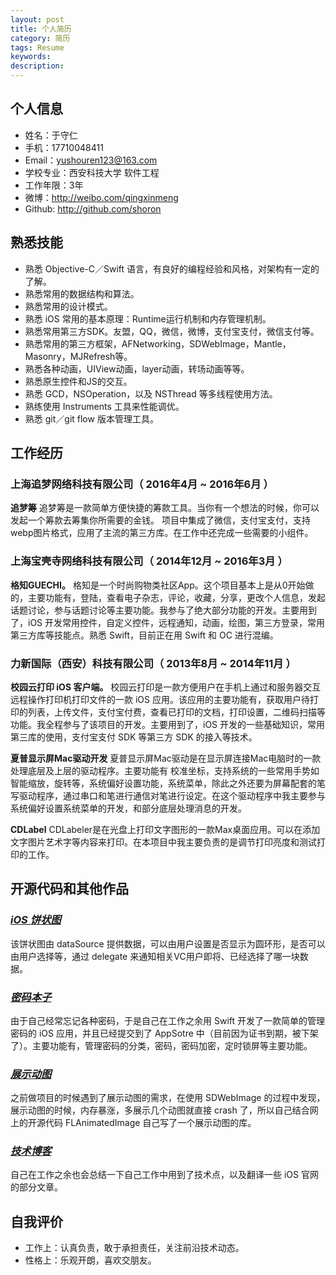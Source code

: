 ```yaml
---
layout: post
title: 个人简历
category: 简历
tags: Resume
keywords:
description:
---
```


## 个人信息

- 姓名：于守仁
- 手机：17710048411
- Email：yushouren123@163.com
- 学校专业：西安科技大学 软件工程
- 工作年限：3年
- 微博：http://weibo.com/qingxinmeng
- Github: http://github.com/shoron

## 熟悉技能

- 熟悉 Objective-C／Swift 语言，有良好的编程经验和风格，对架构有一定的了解。
- 熟悉常用的数据结构和算法。
- 熟悉常用的设计模式。
- 熟悉 iOS 常用的基本原理：Runtime运行机制和内存管理机制。
- 熟悉常用第三方SDK。友盟，QQ，微信，微博，支付宝支付，微信支付等。
- 熟悉常用的第三方框架，AFNetworking，SDWebImage，Mantle，Masonry，MJRefresh等。
- 熟悉各种动画，UIView动画，layer动画，转场动画等等。
- 熟悉原生控件和JS的交互。
- 熟悉 GCD，NSOperation，以及 NSThread 等多线程使用方法。
- 熟练使用 Instruments 工具来性能调优。
- 熟悉 git／git flow 版本管理工具。

## 工作经历

### 上海追梦网络科技有限公司（ 2016年4月 ~ 2016年6月 ）

**追梦筹** 追梦筹是一款简单方便快捷的筹款工具。当你有一个想法的时候，你可以发起一个筹款去筹集你所需要的金钱。
项目中集成了微信，支付宝支付，支持webp图片格式，应用了主流的第三方库。在工作中还完成一些需要的小组件。
	
### 上海宝壳寺网络科技有限公司（ 2014年12月 ~ 2016年3月 ）

**格知GUECHI。** 格知是一个时尚购物类社区App。这个项目基本上是从0开始做的，主要功能有，登陆，查看电子杂志，评论，收藏，分享，更改个人信息，发起话题讨论，参与话题讨论等主要功能。我参与了绝大部分功能的开发。主要用到了，iOS 开发常用控件，自定义控件，远程通知，动画，绘图，第三方登录，常用第三方库等技能点。熟悉 Swift，目前正在用 Swift 和 OC 进行混编。

### 力新国际（西安）科技有限公司（ 2013年8月 ~ 2014年11月 ）   

**校园云打印 iOS 客户端。** 校园云打印是一款方便用户在手机上通过和服务器交互远程操作打印机打印文件的一款 iOS 应用。该应用的主要功能有，获取用户待打印的列表，上传文件，支付宝付费，查看已打印的文档，打印设置，二维码扫描等功能。我全程参与了该项目的开发。主要用到了，iOS 开发的一些基础知识，常用第三库的使用，支付宝支付 SDK 等第三方 SDK 的接入等技术。

**夏普显示屏Mac驱动开发** 夏普显示屏Mac驱动是在显示屏连接Mac电脑时的一款处理底层及上层的驱动程序。主要功能有
校准坐标，支持系统的一些常用手势如智能缩放，旋转等，系统偏好设置功能，系统菜单，除此之外还要为屏幕配套的笔写驱动程序，通过串口和笔进行通信对笔进行设定。在这个驱动程序中我主要参与系统偏好设置系统菜单的开发，和部分底层处理消息的开发。

**CDLabel** CDLabeler是在光盘上打印文字图形的一款Max桌面应用。可以在添加文字图片艺术字等内容来打印。在本项目中我主要负责的是调节打印亮度和测试打印的工作。

## 开源代码和其他作品 ###

### [*iOS 饼状图*](https://github.com/shoron/PieChartView)
该饼状图由 dataSource 提供数据，可以由用户设置是否显示为圆环形，是否可以由用户选择等，通过 delegate 来通知相关VC用户即将、已经选择了哪一块数据。

### [*密码本子*](http://www.foobar.top/PasswordManager)
由于自己经常忘记各种密码，于是自己在工作之余用 Swift 开发了一款简单的管理密码的 iOS 应用，并且已经提交到了 AppSotre 中（目前因为证书到期，被下架了）。主要功能有，管理密码的分类，密码，密码加密，定时锁屏等主要功能。

### [*展示动图*](https://github.com/shoron/SRWebImage)
之前做项目的时候遇到了展示动图的需求，在使用 SDWebImage 的过程中发现，展示动图的时候，内存暴涨，多展示几个动图就直接 crash 了，所以自己结合网上的开源代码 FLAnimatedImage 自己写了一个展示动图的库。

### [*技术博客*](http://shoron.github.io/)
自己在工作之余也会总结一下自己工作中用到了技术点，以及翻译一些 iOS 官网的部分文章。

## 自我评价

- 工作上：认真负责，敢于承担责任，关注前沿技术动态。
- 性格上：乐观开朗，喜欢交朋友。

